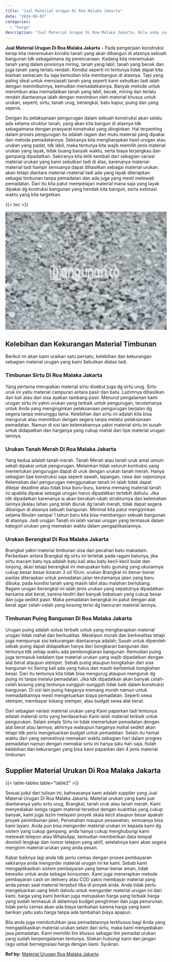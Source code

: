 ```yaml
---
title: "Jual Material Urugan Di Roa Malaka Jakarta"
date: "2024-08-03"
categories: 
  - "harga"
description: "Jual Material Urugan Di Roa Malaka Jakarta. Bila anda juga membutuhkan jasa pemadatannya terkhusus bagi Anda yang mengaplikasikan material urukan selain dari..."
---
```


**Jual Material Urugan Di Roa Malaka Jakarta** – Pada pengerjaan konstruksi kerap kita menemukan kondisi tanah yang akan dibangun di atasnya sebuah bangunan tdk sebagaimana dg perencanaan. Kadang kita menemukan tanah yang dalam posisinya miring, tanah yang labil, tanah yang becek dan juga tanah yang terlalu rendah. Kondisi seperti ini tentunya tidak dapat kita biarkan semacam itu saja kemudian kita membangun di atasnya. Tapi yang paling ideal untuk mensiasati tanah yang seperti kami sebutkan tadi ialah dengan menimbunnya, kemudian memadatkannya. Banyak metode untuk menimbun atau memadatkan tanah yang labil, becek, miring dan terlalu rendah diantaranya ialah dengan menimbun oleh material khusus untuk urukan, seperti; sirtu, tanah urug, berangkal, batu kapur, puing dan yang sejenis.

Dengan itu pelaksanaan pengurugan dalam sebuah konstruksi akan selalu ada selama struktur tanah, yang akan kita bangun di atasnya tdk sebagaimana dengan prasyarat konstruksi yang diinginkan. Hal terpenting dalam proses pengurugan itu adalah ragam dan mutu material yang dipakai dan metode pemadatannya. Sekiranya kita mengharapkan hasil urugan atau urukan yang padat, tdk labil, maka tentunya kita wajib memilih jenis material urukan yang layak, tidak buang banyak waktu, serta biaya terjangkau dan gampang dipadatkan. Sekiranya kita teliti kembali dari sebagian variasi material urukan yang kami sebutkan tadi di atas, karenanya material-material tadi hampir semuanya dapat dihasilkan sebagai material urukan. akan tetapi diantara material-material tadi ada yang layak diterapkan sebagai timbunan tanpa pemadatan dan ada juga yang mesti melewati pemadatan. Dari itu kita patut mempelajari material mana saja yang layak dipakai dg kontruksi bangunan yang hendak kita bangun, serta estimasi waktu yang kita targetkan.

{{< toc >}}

![Jual Material Urugan Di Roa Malaka Jakarta](/images/jual-urugan-01.png)

## Kelebihan dan Kekurangan Material Timbunan

Berikut ini akan kami uraikan satu persatu, kelebihan dan kekurangan sebagian material urugan yang kami Sebutkan diatas tadi.

### Timbunan Sirtu Di Roa Malaka Jakarta

Yang pertama merupakan material sirtu disebut juga dg sirtu urug. Sirtu uruk ini yaitu material campuran antara pasir dan batu. Lazimnya dihasilkan dari kali atau dari sisa ayakan tambang pasir. Menurut pengalaman kami urugan sirtu ini yakni urukan yang terbaik untuk pengurugan, terutamanya untuk Anda yang menginginkan pelaksanaan pengurugan berjalan dg segera tanpa menunggu lama. Kelebihan dari sirtu ini adalah kita bisa menguruk atau menimbun dengan segera tanpa melalui pelaksanaan pemadatan. Namun di sisi lain kelemahannya yakni material sirtu ini susah untuk didapatkan dan harganya yang cukup mahal dari tipe material urugan lainnya.

### Urukan Tanah Merah Di Roa Malaka Jakarta

Yang kedua adalah tanah merah. Tanah Merah atau tanah uruk amat umum sekali dipakai untuk pengurugan. Melainkan tidak seluruh kontruksi yang memerlukan pengurugan dapat di uruk dengan urukan tanah merah. Hanya sebagian tipe konstruksi saja seperti sawah, lapangan, rawa dan sejenisnya. Kelemahan dari pengurugan menggunakan tanah ini ialah tidak dapat dikejar deadline atau tidak bisa buru-buru, karena memang material tanah ini apabila dipakai sebagai urugan harus dipadatkan terlebih dahulu. Jika tdk dipadatkan karenanya ia akan berubah-ubah strukturnya dan kelemahan lainnya jikalau lahan yang telah diuruk dg tanah merah, tidak dapat segera dibangun di atasnya sebuah bangunan. Minimal kita patut mengizinkan selama 6bulan sampai 1 tahun baru kita bisa membangun sebuah bangunan di atasnya. Jadi urugan Tanah ini ialah variasi urugan yang termasuk dalam kategori urukan yang memakan waktu dalam pengaplikasiannya.

### Urukan Berangkal Di Roa Malaka Jakarta

Brangkal yakni material timbunan sisa dari pecahan batu makadam. Perbedaan antara Brangkal dg sirtu ini terletak pada ragam batunya, jika sirtu macam batu nya adalah batu kali atau batu kecil-kecil bulat dan lonjong, akan tetapi berangkal ini merupakan batu gunung yang ukurannya cukup besar besar kisaran 3 sd 10cm. urukan Brangkal ini benar-benar pantas diterapkan untuk pemadatan jalan terutamanya jalan yang baru dibuka, pada kondisi tanah yang masih labil atau malahan berlubang. Ragam urugan berangkal ini ialah jenis urukan yang sepatutnya dipadatkan bersama alat berat, karena terdiri dari banyak bebatuan yang cukup besar dan juga sedikit pasir. Maka pemadatan berangkal ini patut dengan alat berat agar celah-celah yang kosong terisi dg hancuran material lainnya.

### Timbunan Puing Bangunan Di Roa Malaka Jakarta

Urugan puing adalah solusi terbaik untuk yang mengharapkan material urugan tidak mahal dan berkualitas. Meskipun murah dan berkwalitas tetapi juga mempunyai sisi kekurangan diantaranya adalah; Susah untuk diperoleh sebab puing dapat didapatkan hanya dari bongkaran bangunan dan tentunya tdk setiap waktu ada pembongkaran bangunan. Kemudian puing juga termasuk kedalam tipe material urukan yang wajib dipadatkan dengan alat berat ataupun stemper. Sebab puing ataupun bongkahan dari sisa bangunan ini Sering kali ada yang halus dan masih berbentuk bongkahan besar. Dari itu tentunya kita tidak bisa mengurug ataupun menguruk dg puing ini tanpa melalui pemadatan. Jika tdk dipadatkan akan banyak celah-celah kosong yang tentunya sungguh-sungguh tidak baik dalam konstruksi bangunan. Di sisi lain puing harganya memang murah namun untuk memadatkannya mesti mengeluarkan biaya pemadatan. Seperti sewa stemper, membayar tukang stemper, atau budget sewa alat berat.

Dari sebagian variasi material urukan yang Kami paparkan tadi tentunya adalah material sirtu yang berdasarkan Kami ialah material terbaik untuk pengurukan. Selain simple Sirtu ini tidak memerlukan pemadatan dengan alat berat atau lainnya, akhirnya walaupun harganya mahal sedikit akan tetapi tdk perlu mengeluarkan budget untuk pemadatan. Selain itu hemat waktu dari yang semestinya memakan waktu sebagian hari dalam progres pemadatan namun dengan memakai sirtu ini hanya satu hari saja. Itulah kelebihan dan kekurangan yang bisa kami paparkan dari 4 jenis material timbunan.

## Supplier Material Urukan Di Roa Malaka Jakarta

{{< table-tables table="table2" >}}

Sesuai judul dari tulisan ini, bahwasanya kami adalah supplier yang Jual Material Urugan Di Roa Malaka Jakarta. Material urukan yang kami jual diantaranya yaitu sirtu urug, Brangkal, tanah uruk atau tanah merah. Kami menyediakan ketiga ragam material tersebut dengan kuantitas yang cukup banyak, kami juga lazim melayani proyek skala kecil ataupun besar apakah proyek penimbunan jalan, Perumahan maupun pesawahan, semuanya bisa kami layani. Anda pun bisa mengorder material urukan ini kepada kami dg sistem yang cukup gampang, anda hanya cukup menghubungi kami melewati telepon atau WhatsApp, kemudian memberikan data tempat domisili lengkap dan nomor telepon yang aktif, setelahnya kami akan segera mengirim material urukan yang anda pesan.

Kabar baiknya lagi anda tdk perlu cemas dengan proses pembayaran sekiranya anda mengorder material urugan ini ke kami. Sebab kami mengaplikasikan sistem pembayaran yang benar-benar aman, tidak beresiko untuk anda sebagai konsumen. Kami juga menerapkan metode pembayaran cash on delivery atau COD yakni membayar material yang anda pesan saat material tersebut tiba di proyek anda. Anda tidak perlu mengeluarkan uang lebih dahulu untuk mengorder material urugan ini dari kami, harga yang kami berikan juga merupakan harga yang terbaik harga yang sudah termasuk di dalamnya budget pengiriman dan juga penurunan. tidak perlu cemas akan ada biaya tambahan karena harga yang kami berikan yaitu satu harga tanpa ada tambahan biaya apapun.

Bila anda juga membutuhkan jasa pemadatannya terkhusus bagi Anda yang mengaplikasikan material urukan selain dari sirtu, maka kami menyediakan jasa pemadatan. Kami memiliki tim khusus sebagai tim pemadat urukan yang sudah berpengalaman tentunya. Silakan hubungi kami dan jangan ragu untuk bernegosiasi harga dengan kami. Syukran.

**Ref by:** [Material Urugan Roa Malaka Jakarta](https://id.wikipedia.org/wiki/Material)
